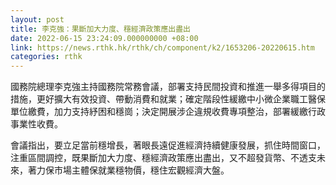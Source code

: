 ```yaml
---
layout: post
title: 李克強：果斷加大力度、穩經濟政策應出盡出
date: 2022-06-15 23:24:09.000000000 +08:00
link: https://news.rthk.hk/rthk/ch/component/k2/1653206-20220615.htm
categories: rthk
---
```


國務院總理李克強主持國務院常務會議，部署支持民間投資和推進一舉多得項目的措施，更好擴大有效投資、帶動消費和就業；確定階段性緩繳中小微企業職工醫保單位繳費，加力支持紓困和穩崗；決定開展涉企違規收費專項整治，部署緩繳行政事業性收費。

會議指出，要立足當前穩增長，著眼長遠促進經濟持續健康發展，抓住時間窗口，注重區間調控，既果斷加大力度、穩經濟政策應出盡出，又不超發貨幣、不透支未來，著力保市場主體保就業穩物價，穩住宏觀經濟大盤。
